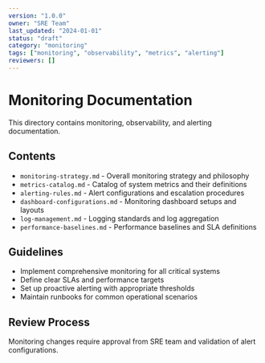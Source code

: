 ```yaml
---
version: "1.0.0"
owner: "SRE Team"
last_updated: "2024-01-01"
status: "draft"
category: "monitoring"
tags: ["monitoring", "observability", "metrics", "alerting"]
reviewers: []
---
```


# Monitoring Documentation

This directory contains monitoring, observability, and alerting documentation.

## Contents

- `monitoring-strategy.md` - Overall monitoring strategy and philosophy
- `metrics-catalog.md` - Catalog of system metrics and their definitions
- `alerting-rules.md` - Alert configurations and escalation procedures
- `dashboard-configurations.md` - Monitoring dashboard setups and layouts
- `log-management.md` - Logging standards and log aggregation
- `performance-baselines.md` - Performance baselines and SLA definitions

## Guidelines

- Implement comprehensive monitoring for all critical systems
- Define clear SLAs and performance targets
- Set up proactive alerting with appropriate thresholds
- Maintain runbooks for common operational scenarios

## Review Process

Monitoring changes require approval from SRE team and validation of alert configurations.

